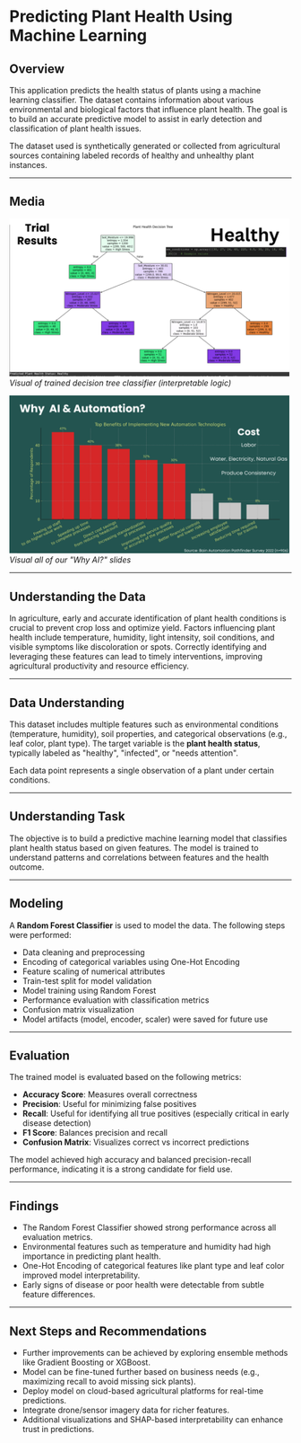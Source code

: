 # Predicting Plant Health Using Machine Learning

## Overview  
This application predicts the health status of plants using a machine learning classifier. The dataset contains information about various environmental and biological factors that influence plant health. The goal is to build an accurate predictive model to assist in early detection and classification of plant health issues.

The dataset used is synthetically generated or collected from agricultural sources containing labeled records of healthy and unhealthy plant instances.

---
## Media

<img src="images/outputTree.pdf" width="500" alt="Decision Tree Diagram"/>
<em>Visual of trained decision tree classifier (interpretable logic)</em></p>

<img src="images/automation-slides.pdf" width="500" alt="Automation Slides"/>
<em>Visual all of our "Why AI?" slides</em></p>

---

## Understanding the Data  
In agriculture, early and accurate identification of plant health conditions is crucial to prevent crop loss and optimize yield. Factors influencing plant health include temperature, humidity, light intensity, soil conditions, and visible symptoms like discoloration or spots. Correctly identifying and leveraging these features can lead to timely interventions, improving agricultural productivity and resource efficiency.

---

## Data Understanding  
This dataset includes multiple features such as environmental conditions (temperature, humidity), soil properties, and categorical observations (e.g., leaf color, plant type). The target variable is the **plant health status**, typically labeled as "healthy", "infected", or "needs attention". 

Each data point represents a single observation of a plant under certain conditions.

---

## Understanding Task  
The objective is to build a predictive machine learning model that classifies plant health status based on given features. The model is trained to understand patterns and correlations between features and the health outcome.

---

## Modeling  
A **Random Forest Classifier** is used to model the data. The following steps were performed:

- Data cleaning and preprocessing  
- Encoding of categorical variables using One-Hot Encoding  
- Feature scaling of numerical attributes  
- Train-test split for model validation  
- Model training using Random Forest  
- Performance evaluation with classification metrics  
- Confusion matrix visualization  
- Model artifacts (model, encoder, scaler) were saved for future use

---

## Evaluation  
The trained model is evaluated based on the following metrics:

- **Accuracy Score**: Measures overall correctness  
- **Precision**: Useful for minimizing false positives  
- **Recall**: Useful for identifying all true positives (especially critical in early disease detection)  
- **F1 Score**: Balances precision and recall  
- **Confusion Matrix**: Visualizes correct vs incorrect predictions  

The model achieved high accuracy and balanced precision-recall performance, indicating it is a strong candidate for field use.

---

## Findings  

- The Random Forest Classifier showed strong performance across all evaluation metrics.  
- Environmental features such as temperature and humidity had high importance in predicting plant health.  
- One-Hot Encoding of categorical features like plant type and leaf color improved model interpretability.  
- Early signs of disease or poor health were detectable from subtle feature differences.

---

## Next Steps and Recommendations  

- Further improvements can be achieved by exploring ensemble methods like Gradient Boosting or XGBoost.  
- Model can be fine-tuned further based on business needs (e.g., maximizing recall to avoid missing sick plants).  
- Deploy model on cloud-based agricultural platforms for real-time predictions.  
- Integrate drone/sensor imagery data for richer features.  
- Additional visualizations and SHAP-based interpretability can enhance trust in predictions.  
